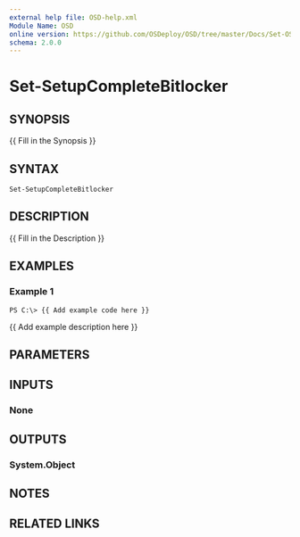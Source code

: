 ```yaml
---
external help file: OSD-help.xml
Module Name: OSD
online version: https://github.com/OSDeploy/OSD/tree/master/Docs/Set-OSDCloudWorkspace.md
schema: 2.0.0
---
```


# Set-SetupCompleteBitlocker

## SYNOPSIS
{{ Fill in the Synopsis }}

## SYNTAX

```
Set-SetupCompleteBitlocker
```

## DESCRIPTION
{{ Fill in the Description }}

## EXAMPLES

### Example 1
```
PS C:\> {{ Add example code here }}
```

{{ Add example description here }}

## PARAMETERS

## INPUTS

### None
## OUTPUTS

### System.Object
## NOTES

## RELATED LINKS
